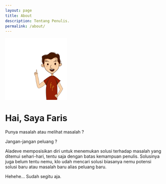 ```yaml
---
layout: page
title: About
description: Tentang Penulis.
permalink: /about/
---
```


<img class="img-rounded" src="/assets/img/uploads/profile.png" alt="Faris Priadi" width="200">

# Hai, Saya Faris

Punya masalah atau melihat masalah ? 

Jangan-jangan peluang ?

Aladeve memposisikan diri untuk menemukan solusi terhadap masalah yang ditemui sehari-hari, tentu saja dengan batas kemampuan penulis. Solusinya juga belum tentu nemu, klo udah mencari solusi biasanya nemu potensi solusi baru atau masalah baru alias peluang baru.

Hehehe... Sudah segitu aja.